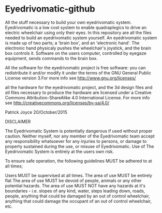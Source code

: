 # Eyedrivomatic-github
All the stuff necessary to build your own eyedrivomatic system.
Eyedrivomatic is a low cost system to enable quadraplegics to drive an electric wheelchair using only their eyes. In this repository are all the files needed to build an eyedrivomatic system yourself. An eyedrivomatic system is made up of two parts; a 'brain box', and an 'electronic hand'. The electronic hand physicaly pushes the wheelchair's joystick, and the brain box controls it. Software on the users computer, controlled by eyegaze equipment, sends commands to the brain box.

All the software for the eyedrivomatic project is free software: you can redistribute it and/or modify it under the terms of the GNU General Public License version 3.For more info see http://www.gnu.org/licenses/

all the hardware for the eyedrivomatic project, and the 3d design files and stl files necessary to produce the hardware are licensed under a Creative Commons Attribution-ShareAlike 4.0 International License. For more info see http://creativecommons.org/licenses/by-sa/4.0/

Patrick Joyce 20/October/2015

DISCLAIMER

The Eyedrivomatic System is potentially dangerous if used without proper caution. Neither myself, nor any member of the Eyedrivomatic team accept any responsibility whatsoever for any injuries to persons, or damage to property sustained during the use, or misuse of Eyedrivomatic. Use of The Eyedrivomatic System is entirely at the users own risk.

To ensure safe operation, the following guidelines MUST be adhered to at all times;

Users MUST be supervised at all times. The area of use MUST be entirely flat The area of use MUST be devoid of people, animals or any other potential hazards. The area of use MUST NOT have any hazards at it's boundaries - i.e. slopes of any kind, water, steps leading down, roads, people, anything that could be damaged by an out of control wheelchair, anything that could damage the occupant of an out of control wheelchair, etc. 
